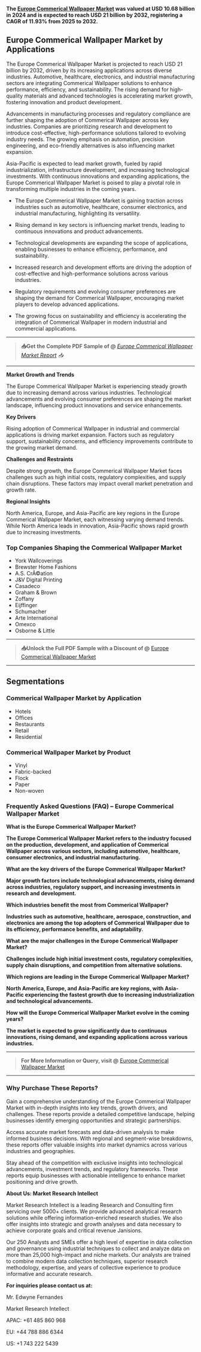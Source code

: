 <p><strong>The <a href="https://www.marketresearchintellect.com/download-sample/?rid=575865&amp;utm_source=Pulse-April-Europe&amp;utm_medium=852">Europe Commerical Wallpaper Market</a> was valued at USD 10.68 billion in 2024 and is expected to reach USD 21 billion by 2032, registering a CAGR of 11.93% from 2025 to 2032.</strong></p><h2>Europe Commerical Wallpaper Market by Applications&nbsp;</h2><p><p>The Europe Commerical Wallpaper Market is projected to reach USD 21 billion by 2032, driven by its increasing applications across diverse industries. Automotive, healthcare, electronics, and industrial manufacturing sectors are integrating Commerical Wallpaper solutions to enhance performance, efficiency, and sustainability. The rising demand for high-quality materials and advanced technologies is accelerating market growth, fostering innovation and product development.</p><p>Advancements in manufacturing processes and regulatory compliance are further shaping the adoption of Commerical Wallpaper across key industries. Companies are prioritizing research and development to introduce cost-effective, high-performance solutions tailored to evolving industry needs. The growing emphasis on automation, precision engineering, and eco-friendly alternatives is also influencing market expansion.</p><p>Asia-Pacific is expected to lead market growth, fueled by rapid industrialization, infrastructure development, and increasing technological investments. With continuous innovations and expanding applications, the Europe Commerical Wallpaper Market is poised to play a pivotal role in transforming multiple industries in the coming years.</p></p><ul><li><p>The Europe Commerical Wallpaper Market is gaining traction across industries such as automotive, healthcare, consumer electronics, and industrial manufacturing, highlighting its versatility.</p></li><li><p>Rising demand in key sectors is influencing market trends, leading to continuous innovations and product advancements.</p></li><li><p>Technological developments are expanding the scope of applications, enabling businesses to enhance efficiency, performance, and sustainability.</p></li><li><p>Increased research and development efforts are driving the adoption of cost-effective and high-performance solutions across various industries.</p></li><li><p>Regulatory requirements and evolving consumer preferences are shaping the demand for Commerical Wallpaper, encouraging market players to develop advanced applications.</p></li><li><p>The growing focus on sustainability and efficiency is accelerating the integration of Commerical Wallpaper in modern industrial and commercial applications.</p></li></ul><hr /><blockquote><p><strong><span class="font-[700]">📥Get the Complete PDF Sample of @ </span></strong><em><span class="font-[700]"><a href="https://www.marketresearchintellect.com/download-sample/?rid=575865&amp;utm_source=Pulse-April-Europe&amp;utm_medium=852" target="_blank" data-tracking-control-name="article-ssr-frontend-pulse_little-text-block" data-tracking-will-navigate="" data-test-link="">Europe Commerical Wallpaper Market Report</a>&nbsp;📥</span></em></p></blockquote><hr /><p class="" data-start="77" data-end="360"><strong data-start="77" data-end="105">Market Growth and Trends</strong></p><p class="" data-start="77" data-end="360">The Europe Commerical Wallpaper Market is experiencing steady growth due to increasing demand across various industries. Technological advancements and evolving consumer preferences are shaping the market landscape, influencing product innovations and service enhancements.</p><p class="" data-start="362" data-end="606"><strong data-start="362" data-end="377">Key Drivers</strong></p><p class="" data-start="362" data-end="606">Rising adoption of Commerical Wallpaper in industrial and commercial applications is driving market expansion. Factors such as regulatory support, sustainability concerns, and efficiency improvements contribute to the growing market demand.</p><p class="" data-start="608" data-end="849"><strong data-start="608" data-end="637">Challenges and Restraints</strong></p><p class="" data-start="608" data-end="849">Despite strong growth, the Europe Commerical Wallpaper Market faces challenges such as high initial costs, regulatory complexities, and supply chain disruptions. These factors may impact overall market penetration and growth rate.</p><p class="" data-start="851" data-end="1095"><strong data-start="851" data-end="872">Regional Insights</strong></p><p class="" data-start="851" data-end="1095">North America, Europe, and Asia-Pacific are key regions in the Europe Commerical Wallpaper Market, each witnessing varying demand trends. While North America leads in innovation, Asia-Pacific shows rapid growth due to increasing investments.</p><p><h3>Top Companies Shaping the Commerical Wallpaper Market </h3><ul><li>York Wallcoverings</li><li> Brewster Home Fashions</li><li> A.S. CrÃ©ation</li><li> J&V Digital Printing</li><li> Casadeco</li><li> Graham & Brown</li><li> Zoffany</li><li> Eijffinger</li><li> Schumacher</li><li> Arte International</li><li> Omexco</li><li> Osborne & Little</li></ul></p><hr /><blockquote><p><strong>📥Unlock the Full PDF Sample with a Discount of @</strong> <a href="https://www.marketresearchintellect.com/ask-for-discount/?rid=575865&amp;utm_source=Pulse-April-Europe&amp;utm_medium=852">Europe Commerical Wallpaper Market</a></p></blockquote><hr /><p><h2>Segmentations</h2><h3>Commerical Wallpaper Market by Application</h3><ul><li>Hotels</li><li> Offices</li><li> Restaurants</li><li> Retail</li><li> Residential</li></ul><h3>Commerical Wallpaper Market by Product</h3><ul><li>Vinyl</li><li> Fabric-backed</li><li> Flock</li><li> Paper</li><li> Non-woven</li></ul></p><h3><strong>Frequently Asked Questions (FAQ) &ndash; Europe Commerical Wallpaper Market</strong></h3><p><strong>What is the Europe Commerical Wallpaper Market?</strong></p><p><strong>The Europe Commerical Wallpaper Market refers to the industry focused on the production, development, and application of Commerical Wallpaper across various sectors, including automotive, healthcare, consumer electronics, and industrial manufacturing.</strong></p><p><strong>What are the key drivers of the Europe Commerical Wallpaper Market?</strong></p><p><strong>Major growth factors include technological advancements, rising demand across industries, regulatory support, and increasing investments in research and development.</strong></p><p><strong>Which industries benefit the most from Commerical Wallpaper?</strong></p><p><strong>Industries such as automotive, healthcare, aerospace, construction, and electronics are among the top adopters of Commerical Wallpaper due to its efficiency, performance benefits, and adaptability.</strong></p><p><strong>What are the major challenges in the Europe Commerical Wallpaper Market?</strong></p><p><strong>Challenges include high initial investment costs, regulatory complexities, supply chain disruptions, and competition from alternative solutions.</strong></p><p><strong>Which regions are leading in the Europe Commerical Wallpaper Market?</strong></p><p><strong>North America, Europe, and Asia-Pacific are key regions, with Asia-Pacific experiencing the fastest growth due to increasing industrialization and technological advancements.</strong></p><p><strong>How will the Europe Commerical Wallpaper Market evolve in the coming years?</strong></p><p><strong>The market is expected to grow significantly due to continuous innovations, rising demand, and expanding applications across various industries.</strong></p><hr /><blockquote><p><span class="font-[700]"><strong>For More Information or Query, visit&nbsp;@</strong>&nbsp;</span><span class="font-[700]"><a href="https://www.marketresearchintellect.com/product/global-commerical-wallpaper-market-size-forecast/?utm_source=Linkedin&utm_medium=852" target="_blank" data-tracking-control-name="article-ssr-frontend-pulse_little-text-block" data-tracking-will-navigate="" data-test-link="">Europe Commerical Wallpaper Market</a></span></p></blockquote><hr /><h3><strong data-start="0" data-end="31">Why Purchase These Reports?</strong></h3><p class="" data-start="35" data-end="297">Gain a comprehensive understanding of the Europe Commerical Wallpaper Market with in-depth insights into key trends, growth drivers, and challenges. These reports provide a detailed competitive landscape, helping businesses identify emerging opportunities and strategic partnerships.</p><p class="" data-start="299" data-end="540">Access accurate market forecasts and data-driven analysis to make informed business decisions. With regional and segment-wise breakdowns, these reports offer valuable insights into market dynamics across various industries and geographies.</p><p class="" data-start="542" data-end="784">Stay ahead of the competition with exclusive insights into technological advancements, investment trends, and regulatory frameworks. These reports equip businesses with actionable intelligence to enhance market positioning and drive growth.</p><p><strong><span class="font-[700]">About Us: Market Research Intellect</span></strong></p><p><span class="">Market Research Intellect is a leading Research and Consulting firm servicing over 5000+ clients. We provide advanced analytical research solutions while offering information-enriched research studies.&nbsp;</span>We also offer insights into strategic and growth analyses and data necessary to achieve corporate goals and critical revenue Janisions.</p><p><span class="">Our 250 Analysts and SMEs offer a high level of expertise in data collection and governance using industrial techniques to collect and analyze data on more than 25,000 high-impact and niche markets. Our analysts are trained to combine modern data collection techniques, superior research methodology, expertise, and years of collective experience to produce informative and accurate research.</span></p><p><strong>For inquiries please contact us at:</strong></p><p>Mr. Edwyne Fernandes</p><p>Market Research Intellect</p><p>APAC: +61 485 860 968</p><p>EU: +44 788 886 6344</p><p>US: +1 743 222 5439</p>